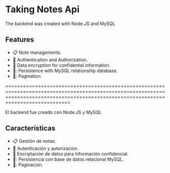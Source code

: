 # Taking Notes Api

<p>The backend was created with Node.JS and MySQL</p>

## Features
- :clipboard: Note managements.
- :bust_in_silhouette: Authentication and Authorization.
- :key: Data encryption for confidential information.
- 💾: Persistence with MySQL relationship database.
- 📄: Pagination.

========================================================================================================================================================================================

<p>El backend fue creado con Node.JS y MySQL</p>

## Características
- :clipboard: Gestión de notas.
- :bust_in_silhouette: Autenticación y autorización.
- :key: Encriptación de datos para información confidencial.
- 💾: Persistencia con base de datos relacional MySQL.
- 📄: Paginación.
